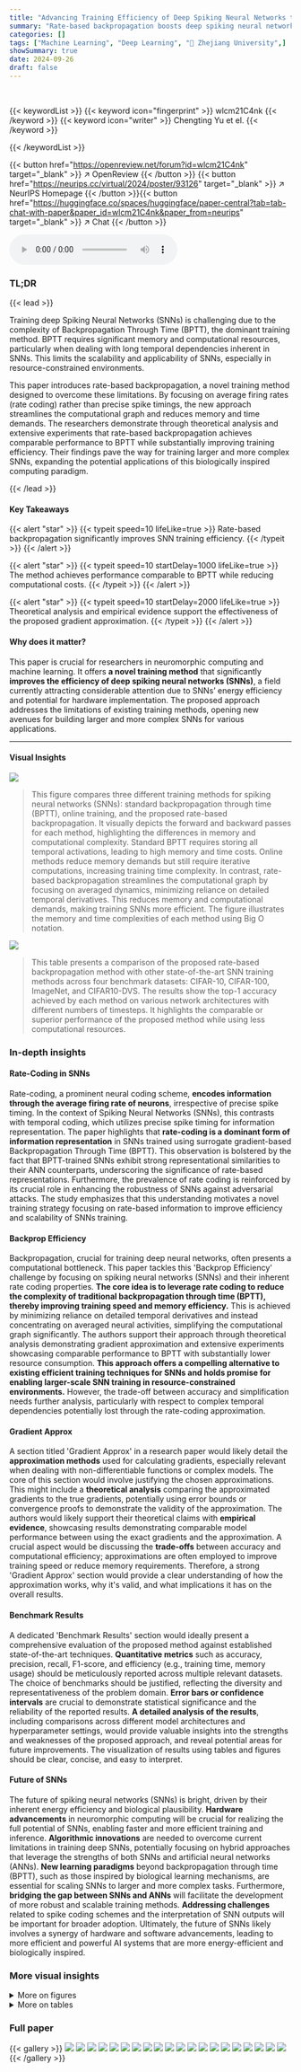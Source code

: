 ```yaml
---
title: "Advancing Training Efficiency of Deep Spiking Neural Networks through Rate-based Backpropagation"
summary: "Rate-based backpropagation boosts deep spiking neural network training efficiency by leveraging rate coding, achieving comparable performance to BPTT with reduced complexity."
categories: []
tags: ["Machine Learning", "Deep Learning", "🏢 Zhejiang University",]
showSummary: true
date: 2024-09-26
draft: false
---
```


<br>

{{< keywordList >}}
{{< keyword icon="fingerprint" >}} wlcm21C4nk {{< /keyword >}}
{{< keyword icon="writer" >}} Chengting Yu et el. {{< /keyword >}}
 
{{< /keywordList >}}

{{< button href="https://openreview.net/forum?id=wlcm21C4nk" target="_blank" >}}
↗ OpenReview
{{< /button >}}
{{< button href="https://neurips.cc/virtual/2024/poster/93126" target="_blank" >}}
↗ NeurIPS Homepage
{{< /button >}}{{< button href="https://huggingface.co/spaces/huggingface/paper-central?tab=tab-chat-with-paper&paper_id=wlcm21C4nk&paper_from=neurips" target="_blank" >}}
↗ Chat
{{< /button >}}



<audio controls>
    <source src="https://ai-paper-reviewer.com/wlcm21C4nk/podcast.wav" type="audio/wav">
    Your browser does not support the audio element.
</audio>


### TL;DR


{{< lead >}}

Training deep Spiking Neural Networks (SNNs) is challenging due to the complexity of Backpropagation Through Time (BPTT), the dominant training method.  BPTT requires significant memory and computational resources, particularly when dealing with long temporal dependencies inherent in SNNs. This limits the scalability and applicability of SNNs, especially in resource-constrained environments.

This paper introduces rate-based backpropagation, a novel training method designed to overcome these limitations.  By focusing on average firing rates (rate coding) rather than precise spike timings, the new approach streamlines the computational graph and reduces memory and time demands.  The researchers demonstrate through theoretical analysis and extensive experiments that rate-based backpropagation achieves comparable performance to BPTT while substantially improving training efficiency.  Their findings pave the way for training larger and more complex SNNs, expanding the potential applications of this biologically inspired computing paradigm.

{{< /lead >}}


#### Key Takeaways

{{< alert "star" >}}
{{< typeit speed=10 lifeLike=true >}} Rate-based backpropagation significantly improves SNN training efficiency. {{< /typeit >}}
{{< /alert >}}

{{< alert "star" >}}
{{< typeit speed=10 startDelay=1000 lifeLike=true >}} The method achieves performance comparable to BPTT while reducing computational costs. {{< /typeit >}}
{{< /alert >}}

{{< alert "star" >}}
{{< typeit speed=10 startDelay=2000 lifeLike=true >}} Theoretical analysis and empirical evidence support the effectiveness of the proposed gradient approximation. {{< /typeit >}}
{{< /alert >}}

#### Why does it matter?
This paper is crucial for researchers in neuromorphic computing and machine learning. It offers **a novel training method** that significantly **improves the efficiency of deep spiking neural networks (SNNs)**, a field currently attracting considerable attention due to SNNs’ energy efficiency and potential for hardware implementation. The proposed approach addresses the limitations of existing training methods, opening new avenues for building larger and more complex SNNs for various applications.

------
#### Visual Insights



![](https://ai-paper-reviewer.com/wlcm21C4nk/figures_2_1.jpg)

> This figure compares three different training methods for spiking neural networks (SNNs): standard backpropagation through time (BPTT), online training, and the proposed rate-based backpropagation.  It visually depicts the forward and backward passes for each method, highlighting the differences in memory and computational complexity. Standard BPTT requires storing all temporal activations, leading to high memory and time costs. Online methods reduce memory demands but still require iterative computations, increasing training time complexity. In contrast, rate-based backpropagation streamlines the computational graph by focusing on averaged dynamics, minimizing reliance on detailed temporal derivatives. This reduces memory and computational demands, making training SNNs more efficient. The figure illustrates the memory and time complexities of each method using Big O notation.





![](https://ai-paper-reviewer.com/wlcm21C4nk/tables_7_1.jpg)

> This table presents a comparison of the proposed rate-based backpropagation method with other state-of-the-art SNN training methods across four benchmark datasets: CIFAR-10, CIFAR-100, ImageNet, and CIFAR10-DVS.  The results show the top-1 accuracy achieved by each method on various network architectures with different numbers of timesteps.  It highlights the comparable or superior performance of the proposed method while using less computational resources.





### In-depth insights


#### Rate-Coding in SNNs
Rate-coding, a prominent neural coding scheme, **encodes information through the average firing rate of neurons**, irrespective of precise spike timing.  In the context of Spiking Neural Networks (SNNs), this contrasts with temporal coding, which utilizes precise spike timing for information representation.  The paper highlights that **rate-coding is a dominant form of information representation** in SNNs trained using surrogate gradient-based Backpropagation Through Time (BPTT). This observation is bolstered by the fact that BPTT-trained SNNs exhibit strong representational similarities to their ANN counterparts, underscoring the significance of rate-based representations.  Furthermore, the prevalence of rate coding is reinforced by its crucial role in enhancing the robustness of SNNs against adversarial attacks.  The study emphasizes that this understanding motivates a novel training strategy focusing on rate-based information to improve efficiency and scalability of SNNs training.

#### Backprop Efficiency
Backpropagation, crucial for training deep neural networks, often presents a computational bottleneck.  This paper tackles this 'Backprop Efficiency' challenge by focusing on spiking neural networks (SNNs) and their inherent rate coding properties.  **The core idea is to leverage rate coding to reduce the complexity of traditional backpropagation through time (BPTT), thereby improving training speed and memory efficiency.**  This is achieved by minimizing reliance on detailed temporal derivatives and instead concentrating on averaged neural activities, simplifying the computational graph significantly.  The authors support their approach through theoretical analysis demonstrating gradient approximation and extensive experiments showcasing comparable performance to BPTT with substantially lower resource consumption. **This approach offers a compelling alternative to existing efficient training techniques for SNNs and holds promise for enabling larger-scale SNN training in resource-constrained environments.**  However, the trade-off between accuracy and simplification needs further analysis, particularly with respect to complex temporal dependencies potentially lost through the rate-coding approximation.

#### Gradient Approx
A section titled 'Gradient Approx' in a research paper would likely detail the **approximation methods** used for calculating gradients, especially relevant when dealing with non-differentiable functions or complex models.  The core of this section would involve justifying the chosen approximations. This might include a **theoretical analysis** comparing the approximated gradients to the true gradients, potentially using error bounds or convergence proofs to demonstrate the validity of the approximation.  The authors would likely support their theoretical claims with **empirical evidence**, showcasing results demonstrating comparable model performance between using the exact gradients and the approximation.  A crucial aspect would be discussing the **trade-offs** between accuracy and computational efficiency; approximations are often employed to improve training speed or reduce memory requirements.  Therefore, a strong 'Gradient Approx' section would provide a clear understanding of how the approximation works, why it's valid, and what implications it has on the overall results.

#### Benchmark Results
A dedicated 'Benchmark Results' section would ideally present a comprehensive evaluation of the proposed method against established state-of-the-art techniques.  **Quantitative metrics** such as accuracy, precision, recall, F1-score, and efficiency (e.g., training time, memory usage) should be meticulously reported across multiple relevant datasets.  The choice of benchmarks should be justified, reflecting the diversity and representativeness of the problem domain.  **Error bars or confidence intervals** are crucial to demonstrate statistical significance and the reliability of the reported results.  **A detailed analysis of the results**, including comparisons across different model architectures and hyperparameter settings, would provide valuable insights into the strengths and weaknesses of the proposed approach, and reveal potential areas for future improvements.  The visualization of results using tables and figures should be clear, concise, and easy to interpret.

#### Future of SNNs
The future of spiking neural networks (SNNs) is bright, driven by their inherent energy efficiency and biological plausibility.  **Hardware advancements** in neuromorphic computing will be crucial for realizing the full potential of SNNs, enabling faster and more efficient training and inference.  **Algorithmic innovations** are needed to overcome current limitations in training deep SNNs, potentially focusing on hybrid approaches that leverage the strengths of both SNNs and artificial neural networks (ANNs).  **New learning paradigms** beyond backpropagation through time (BPTT), such as those inspired by biological learning mechanisms, are essential for scaling SNNs to larger and more complex tasks.  Furthermore, **bridging the gap between SNNs and ANNs** will facilitate the development of more robust and scalable training methods. **Addressing challenges** related to spike coding schemes and the interpretation of SNN outputs will be important for broader adoption. Ultimately, the future of SNNs likely involves a synergy of hardware and software advancements, leading to more efficient and powerful AI systems that are more energy-efficient and biologically inspired.


### More visual insights

<details>
<summary>More on figures
</summary>


![](https://ai-paper-reviewer.com/wlcm21C4nk/figures_3_1.jpg)

> The figure illustrates the core idea of the proposed rate-based backpropagation method.  The left side shows the standard forward pass in a spiking neural network (SNN) where the inputs are spike trains (st) that are processed to produce membrane potentials (ut) and then spike outputs (st).  The middle section illustrates the core of the new rate-based approach: calculating the average firing rate (r) over time for each neuron, approximating the average input (c) to the next layer by simply using the weighted average of the previous layer's firing rate, and using this average input to determine the output firing rate of the layer. Finally, the right side shows the backpropagation process, where the error (∂L/∂r) is backpropagated through the rate-based representations, simplifying the computation and reducing memory usage compared to traditional backpropagation through time (BPTT).


![](https://ai-paper-reviewer.com/wlcm21C4nk/figures_6_1.jpg)

> This figure shows empirical results supporting the theoretical analysis in the paper.  Subplots (a), (b), and (c) present measurements of different quantities (A1, A2, A3) to demonstrate the relative independence of certain variables in the training process, particularly concerning the assumptions of rate coding and the approximation of gradients.  Subplot (d) visually compares the gradient descent directions between rate-based backpropagation and BPTT. This provides empirical evidence that the proposed method effectively approximates the behavior of BPTT, especially as the number of timesteps increases.


![](https://ai-paper-reviewer.com/wlcm21C4nk/figures_8_1.jpg)

> This figure shows a comparison of the classification performance and training costs between BPTT and the proposed rate-based backpropagation method (ratem) across different numbers of timesteps (T). The top-left plot shows that both methods achieve comparable accuracy, with a slight edge for BPTT at lower timesteps and ratem showing better scalability. The top-right plot demonstrates that memory usage increases linearly with timesteps for both methods, but ratem consistently uses less memory. The bottom-left plot shows that the training time for ratem remains nearly constant across different timesteps, whereas BPTT's training time increases linearly. This indicates the superior efficiency of the rate-based method in terms of memory and computational time.


![](https://ai-paper-reviewer.com/wlcm21C4nk/figures_8_2.jpg)

> This figure visualizes the average firing rates across different layers of a spiking neural network (SNN) trained using the proposed rate-based backpropagation method.  The left panel shows the firing rates for different timesteps (t=1 to t=4) in a ResNet-34 model trained on the ImageNet dataset. The right panel displays a similar analysis for a ResNet-18 model trained on the CIFAR-100 dataset, but with an extended time range (t=1 to t=6). The purple line in each panel represents the average firing rate across all timesteps (mean), highlighting the rate-coding nature of the trained models. The convergence of the firing rates towards the mean supports the method's effectiveness in leveraging rate coding for efficient training.


![](https://ai-paper-reviewer.com/wlcm21C4nk/figures_19_1.jpg)

> This figure presents the results of empirical measurements conducted on the training procedure of Backpropagation Through Time (BPTT).  The experiments used the CIFAR-100 dataset and ResNet-18 architecture. Each subplot shows the results of a specific test, with labels indicating the test number, number of timesteps, target variable (A1-A3), layer and block number, number of LIF neurons, or number of convolutional layers. The subplots visualize the cosine similarity and magnitude of variables to demonstrate the relative independence between certain variables.  These tests were conducted to support the claims made in the paper about the independence of certain variables used in rate-based backpropagation.


</details>




<details>
<summary>More on tables
</summary>


![](https://ai-paper-reviewer.com/wlcm21C4nk/tables_8_1.jpg)
> This table presents a comparison of the proposed rate-based backpropagation method against several state-of-the-art SNN training methods across four benchmark datasets: CIFAR-10, CIFAR-100, ImageNet, and CIFAR10-DVS.  The table shows the top-1 accuracy achieved by each method on each dataset, along with the model architecture and number of timesteps used. Note that some methods use scaled weight standardization (*).

![](https://ai-paper-reviewer.com/wlcm21C4nk/tables_19_1.jpg)
> This table compares the performance of the proposed rate-based backpropagation method against several state-of-the-art SNN training methods across four benchmark datasets: CIFAR-10, CIFAR-100, ImageNet, and CIFAR10-DVS.  The table shows the top-1 accuracy achieved by each method using different network architectures (ResNet-18, ResNet-19, VGG-11) and various numbers of timesteps. It highlights the comparable or superior performance of the proposed method.

![](https://ai-paper-reviewer.com/wlcm21C4nk/tables_20_1.jpg)
> This table presents the classification accuracy results of different deep spiking neural network (SNN) training methods on four benchmark datasets: CIFAR-10, CIFAR-100, ImageNet, and CIFAR10-DVS.  The table compares the performance of the proposed rate-based backpropagation methods ('rates' and 'ratem') against several state-of-the-art SNN training techniques, including BPTT (standard and modified versions), OTTT, SLTT, and OS. The results show the top-1 accuracy achieved by each method on each dataset.  Note that some methods use scaled weight standardization (*) to adapt to normalizer-free architectures.

![](https://ai-paper-reviewer.com/wlcm21C4nk/tables_21_1.jpg)
> This table presents a comparison of the Top-1 accuracy achieved by different SNN training methods (including the proposed rate-based backpropagation) on four benchmark datasets: CIFAR-10, CIFAR-100, ImageNet, and CIFAR10-DVS.  The results are averaged across three independent runs for most experiments, except for ImageNet (single crop). Some models use scaled weight standardization to work with normalizer-free architectures. The table allows readers to compare the performance of the proposed method against state-of-the-art SNN training techniques.

![](https://ai-paper-reviewer.com/wlcm21C4nk/tables_22_1.jpg)
> This table presents the top-1 accuracy results achieved by different SNN training methods (including the proposed rate-based backpropagation) on four benchmark datasets: CIFAR-10, CIFAR-100, ImageNet, and CIFAR10-DVS.  It compares the performance of the proposed method to several state-of-the-art efficient training techniques and the standard BPTT training method on various network architectures. Note that some models use scaled weight standardization.

</details>




### Full paper

{{< gallery >}}
<img src="https://ai-paper-reviewer.com/wlcm21C4nk/1.png" class="grid-w50 md:grid-w33 xl:grid-w25" />
<img src="https://ai-paper-reviewer.com/wlcm21C4nk/2.png" class="grid-w50 md:grid-w33 xl:grid-w25" />
<img src="https://ai-paper-reviewer.com/wlcm21C4nk/3.png" class="grid-w50 md:grid-w33 xl:grid-w25" />
<img src="https://ai-paper-reviewer.com/wlcm21C4nk/4.png" class="grid-w50 md:grid-w33 xl:grid-w25" />
<img src="https://ai-paper-reviewer.com/wlcm21C4nk/5.png" class="grid-w50 md:grid-w33 xl:grid-w25" />
<img src="https://ai-paper-reviewer.com/wlcm21C4nk/6.png" class="grid-w50 md:grid-w33 xl:grid-w25" />
<img src="https://ai-paper-reviewer.com/wlcm21C4nk/7.png" class="grid-w50 md:grid-w33 xl:grid-w25" />
<img src="https://ai-paper-reviewer.com/wlcm21C4nk/8.png" class="grid-w50 md:grid-w33 xl:grid-w25" />
<img src="https://ai-paper-reviewer.com/wlcm21C4nk/9.png" class="grid-w50 md:grid-w33 xl:grid-w25" />
<img src="https://ai-paper-reviewer.com/wlcm21C4nk/10.png" class="grid-w50 md:grid-w33 xl:grid-w25" />
<img src="https://ai-paper-reviewer.com/wlcm21C4nk/11.png" class="grid-w50 md:grid-w33 xl:grid-w25" />
<img src="https://ai-paper-reviewer.com/wlcm21C4nk/12.png" class="grid-w50 md:grid-w33 xl:grid-w25" />
<img src="https://ai-paper-reviewer.com/wlcm21C4nk/13.png" class="grid-w50 md:grid-w33 xl:grid-w25" />
<img src="https://ai-paper-reviewer.com/wlcm21C4nk/14.png" class="grid-w50 md:grid-w33 xl:grid-w25" />
<img src="https://ai-paper-reviewer.com/wlcm21C4nk/15.png" class="grid-w50 md:grid-w33 xl:grid-w25" />
<img src="https://ai-paper-reviewer.com/wlcm21C4nk/16.png" class="grid-w50 md:grid-w33 xl:grid-w25" />
<img src="https://ai-paper-reviewer.com/wlcm21C4nk/17.png" class="grid-w50 md:grid-w33 xl:grid-w25" />
<img src="https://ai-paper-reviewer.com/wlcm21C4nk/18.png" class="grid-w50 md:grid-w33 xl:grid-w25" />
<img src="https://ai-paper-reviewer.com/wlcm21C4nk/19.png" class="grid-w50 md:grid-w33 xl:grid-w25" />
<img src="https://ai-paper-reviewer.com/wlcm21C4nk/20.png" class="grid-w50 md:grid-w33 xl:grid-w25" />
{{< /gallery >}}